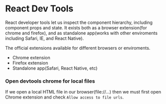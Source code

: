 # React Dev Tools
React developer tools let us inspect the component hierarchy, including component props and state. It exists both as a
browser extension(for chrome and firefox), and as standalone app(works with other enviroments including Safari, IE, and 
React Native).

The official extensions available for different browsers or enviroments.
* Chrome extension
* Firefox extension
* Standalone app(Safari, React Native, etc)

### Open devtools chrome for local files
If we open a local HTML file in our browser(file://...) then we must first open Chrome extension and check `Allow access
to file urls`.